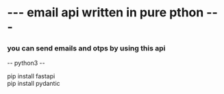 # --- email api written in pure pthon ---</br>
### you can send emails and otps by using this api</br>


-- python3 --</br>



pip install fastapi</br>
pip install pydantic</br>
